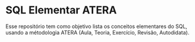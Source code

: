 # SQL Elementar ATERA

Esse repositório tem como objetivo lista os conceitos elementares do SQL, usando 
a métodologia ATERA (Aula, Teoria, Exercício, Revisão, Autodidata).

